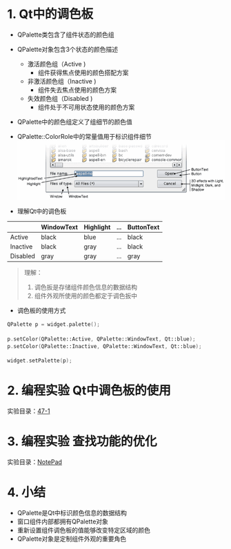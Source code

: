 # 1. Qt中的调色板

- QPalette类包含了组件状态的颜色组
- QPalette对象包含3个状态的颜色描述
    - 激活颜色组（Active )
        - 组件获得焦点使用的颜色搭配方案
    - 非激活颜色组（Inactive )
        - 组件失去焦点使用的颜色方案
    - 失效颜色组（Disabled )
        - 组件处于不可用状态使用的颜色方案

- QPalette中的颜色组定义了组细节的颜色值
- QPalette::ColorRole中的常量值用于标识组件细节
![](vx_images/047_1.png)

- 理解Qt中的调色板

|          | WindowText | Highlight | ... | ButtonText |
| -------- | ---------- | --------- | --- | ---------- |
| Active   | black      | blue      | ... | black      |
| Inactive | black      | gray      | ... | black      |
| Disabled | gray       | gray      | ... | gray       |
> 理解：
> 1. 调色扳是存储组件颜色信息的數据结构
> 2. 组件外观所使用的颜色都定于调色扳中

- 调色板的使用方式

```cpp
QPalette p = widget.palette();

p.setColor(QPalette::Active, QPalette::WindowText, Qt::blue);
p.setColor(QPalette::Inactive, QPalette::WindowText, Qt::blue);

widget.setPalette(p);
```

# 2. 编程实验 Qt中调色板的使用
实验目录：[47-1](vx_attachments\047_Color_palette_in_Qt\47-1)

# 3. 编程实验 查找功能的优化
实验目录：[NotePad](vx_attachments\047_Color_palette_in_Qt\NotePad)

# 4. 小结
- QPalette是Qt中标识颜色信息的数据结构
- 窗口组件内部都拥有QPalette对象
- 重新设置组件调色板的值能够改变特定区域的颜色
- QPalette对象是定制组件外观的重要角色
